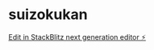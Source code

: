 # suizokukan

[Edit in StackBlitz next generation editor ⚡️](https://stackblitz.com/~/github.com/yuming0702/suizokukan)